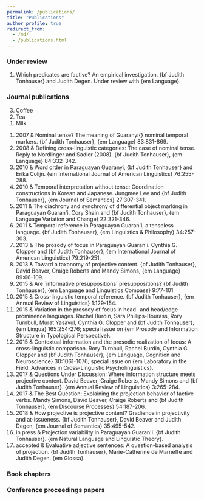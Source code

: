 ```yaml
---
permalink: /publications/
title: "Publications"
author_profile: true
redirect_from: 
  - /md/
  - /publications.html
---
```


### Under review

1. Which predicates are factive? An empirical investigation. {bf Judith Tonhauser} and Judith Degen. Under review with {em Language}.

### Journal publications

<ol reversed>
  <li>Coffee</li>
  <li>Tea</li>
  <li>Milk</li>
</ol>

1. 2007 & Nominal tense? The meaning of Guaranyi{} nominal temporal
markers. {bf Judith Tonhauser}, {em Language} 83:831-869. 
2. 2008 & Defining cross-linguistic categories: The case of nominal
tense. Reply to Nordlinger and Sadler (2008). {bf Judith Tonhauser}, {em
  Language} 84:332-342.  
3. 2010 & Word order in Paraguayan Guaranyi, {bf Judith Tonhauser} and
Erika Colijn. {em International Journal of American Linguistics} 76:255-288. 
4. 2010 & Temporal interpretation without tense: Coordination
constructions in Korean and Japanese. Jungmee Lee and {bf Judith
Tonhauser}, {em Journal of Semantics} 27:307-341. 
5. 2011 & The diachrony and synchrony of differential object marking in
Paraguayan Guaran'i. Cory Shain and {bf Judith Tonhauser}, {em Language
  Variation and Change} 22:321-346. 
6. 2011 & Temporal reference in Paraguayan Guaran'i, a tenseless
language. {bf Judith Tonhauser}, {em Linguistics &
  Philosophy} 34:257-303. 
7. 2013  & The prosody of focus in Paraguayan Guaran'i. Cynthia
G. Clopper and {bf Judith Tonhauser}, {em International
  Journal of American Linguistics} 79:219-251. 
8. 2013 & Toward a taxonomy of projective content. {bf Judith Tonhauser},
David Beaver, Craige Roberts and Mandy Simons, {em Language} 89:66-109. 
9. 2015 & Are `informative presuppositions' presuppositions? {bf Judith Tonhauser}, {em Language and Linguistics Compass} 9:77-101 
10. 2015 & Cross-linguistic temporal reference. {bf Judith
Tonhauser}, {em Annual Review of
Linguistics} 1:129-154.  
11. 2015 & Variation in the prosody of focus in head- and head/edge-prominence languages. Rachel Burdin, Sara Phillips-Bourass, Rory Turnbull, Murat Yasavul, Cynthia G. Clopper and {bf Judith Tonhauser}, {em Lingua} 165:254-276; special issue on {em Prosody and Information Structure in Typological Perspective}.
12. 2015 & Contextual information and the prosodic realization of focus: A
cross-linguistic comparison. Rory Turnbull, Rachel Burdin, Cynthia G.
Clopper and {bf Judith Tonhauser}, {em Language, Cognition and
Neuroscience} 30:1061-1076; special issue on {em Laboratory in the
Field: Advances in Cross-Linguistic Psycholinguistics}. 
13. 2017 & Questions Under Discussion: Where information structure meets
projective content. David Beaver, Craige Roberts, Mandy Simons and {bf
Judith Tonhauser}. {em Annual Review of
Linguistics} 3:265-284. 
14. 2017 & The Best Question: Explaining the projection behavior of
factive verbs. Mandy Simons, David Beaver, Craige Roberts and {bf
Judith Tonhauser}, {em Discourse Processes} 54:187-206. 
15. 2018 & How projective is projective content? Gradience in projectivity and at-issueness. {bf Judith Tonhauser}, David Beaver and Judith Degen, {em Journal of Semantics} 35:495-542. 
16. in press & Projection variability in Paraguayan Guaran'i. {bf Judith Tonhauser}. {em Natural Language and Linguistic Theory}. 
17. accepted & Evaluative adjective sentences: A question-based analysis of projection. {bf Judith Tonhauser}, Marie-Catherine de Marneffe and Judith Degen. {em Glossa}.  


### Book chapters

### Conference proceedings papers



